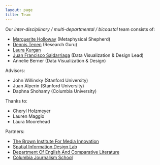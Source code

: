 ```yaml
---
layout: page
title: Team
---
```


Our *inter-disciplinary / multi-departmental / bicoastal* team consists of:

* [Marguerite Holloway](http://www.journalism.columbia.edu/profile/43-marguerite-holloway/10) (Metaphysical Shepherd)
* [Dennis Tenen](http://denten.plaintext.in/) (Research Guru)
* [Laura Kurgan](http://spatialinformationdesignlab.org/people.php?id=10)
* [Juan Francisco Saldarriaga](http://juanfrans.com) (Data Visualization & Design Lead)
* Annelie Berner (Data Visualization & Design)

Advisors:

* John Willinsky (Stanford University)
* Juan Alperin (Stanford University)
* Daphna Shohamy (Columbia University)

Thanks to:

* Cheryl Holzmeyer
* Lauren Maggio
* Laura Moorehead

Partners:

* [The Brown Institute For Media Innovation](http://brown.stanford.edu/)
* [Spatial Information Design Lab](http://spatialinformationdesignlab.org)
* [Department Of English And Comparative Literature](http://english.columbia.edu/)
* [Columbia Journalism School](http://www.journalism.columbia.edu/)